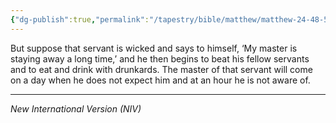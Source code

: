 ```yaml
---
{"dg-publish":true,"permalink":"/tapestry/bible/matthew/matthew-24-48-50/","title":"Matthew 24:48-50","tags":["bible-verse","bible-verse"],"dgHomeLink":true,"dgShowLocalGraph":true,"dgEnableSearch":true}
---
```


But suppose that servant is wicked and says to himself, ‘My master is staying away a long time,’ and he then begins to beat his fellow servants and to eat and drink with drunkards. The master of that servant will come on a day when he does not expect him and at an hour he is not aware of.

---
*New International Version (NIV)*